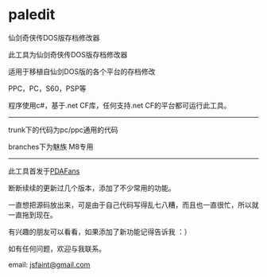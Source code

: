 # paledit
仙剑奇侠传DOS版存档修改器

此工具为仙剑奇侠传DOS版存档修改器

适用于移植自仙剑DOS版的各个平台的存档修改

PPC，PC，S60，PSP等

程序使用c#，基于.net CF库，任何支持.net CF的平台都可运行此工具。

---


trunk下的代码为pc/ppc通用的代码

branches下为魅族 M8专用


---

此工具首发于[PDAFans](http://bbs.pdafans.com/viewthread.php?tid=733687)

断断续续的更新过几个版本，添加了不少常用的功能。

一直想把源码放出来，可是由于自己代码写得乱七八糟，而且也一直很忙，所以就一直拖到现在。

有兴趣的朋友可以看看，如果添加了新功能记得告诉我 ：）

如有任何问题，欢迎与我联系。

email: jsfaint@gmail.com
